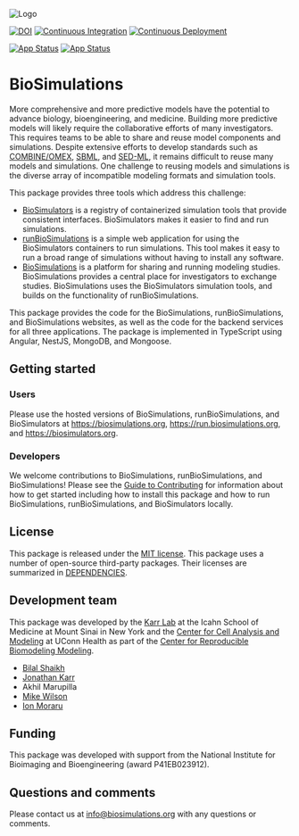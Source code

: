 ![Logo](https://raw.githubusercontent.com/biosimulations/Biosimulations/dev/libs/shared/assets/src/assets/images/biosimulations-logo/logo-white.svg)


[![DOI](https://zenodo.org/badge/207730765.svg)](https://zenodo.org/badge/latestdoi/207730765) 
[![Continuous Integration](https://github.com/biosimulations/Biosimulations/workflows/Continuous%20Integration/badge.svg)](https://github.com/biosimulations/Biosimulations/actions?query=workflow%3A%22Continuous+Integration%22)
[![Continuous Deployment](https://github.com/biosimulations/Biosimulations/workflows/Continuous%20Deployment/badge.svg)](https://github.com/biosimulations/Biosimulations/actions?query=workflow%3A%22Continuous+Deployment%22)

[![App Status](https://deployment.api.biosimulations.org/api/badge?name=biosimulations-dev&revision=true)](https://deployment.api.biosimulations.org/applications/biosimulations-dev)
[![App Status](https://deployment.api.biosimulations.org/api/badge?name=biosimulations-prod&revision=true)](https://deployment.api.biosimulations.org/applications/biosimulations-prod)

# BioSimulations

More comprehensive and more predictive models have the potential to advance biology, bioengineering, and medicine. Building more predictive models will likely require the collaborative efforts of many investigators. This requires teams to be able to share and reuse model components and simulations. Despite extensive efforts to develop standards such as [COMBINE/OMEX](https://combinearchive.org/), [SBML](http://sbml.org), and [SED-ML](https://sed-ml.org), it remains difficult to reuse many models and simulations. One challenge to reusing models and simulations is the diverse array of incompatible modeling formats and simulation tools.

This package provides three tools which address this challenge:

- [BioSimulators](https://biosimulators.org) is a registry of containerized simulation tools that provide consistent interfaces. BioSimulators makes it easier to find and run simulations.
- [runBioSimulations](https://run.biosimulations.org) is a simple web application for using the BioSimulators containers to run simulations. This tool makes it easy to run a broad range of simulations without having to install any software.
- [BioSimulations](https://biosimulations.org) is a platform for sharing and running modeling studies. BioSimulations provides a central place for investigators to exchange studies. BioSimulations uses the BioSimulators simulation tools, and builds on the functionality of runBioSimulations.

This package provides the code for the BioSimulations, runBioSimulations, and BioSimulations websites, as well as the code for the backend services for all three applications. The package is implemented in TypeScript using Angular, NestJS, MongoDB, and Mongoose.

## Getting started

### Users

Please use the hosted versions of BioSimulations, runBioSimulations, and BioSimulators at https://biosimulations.org, https://run.biosimulations.org, and https://biosimulators.org.

### Developers

We welcome contributions to BioSimulations, runBioSimulations, and BioSimulations! Please see the [Guide to Contributing](./CONTRIBUTING.md) for information about how to get started including how to install this package and how to run BioSimulations, runBioSimulations, and BioSimulators locally.

## License

This package is released under the [MIT license](./License.md). This package uses a number of open-source third-party packages. Their licenses are summarized in [DEPENDENCIES](../DEPENDENCIES/).

## Development team

This package was developed by the [Karr Lab](https://www.karrlab.org) at the Icahn School of Medicine at Mount Sinai in New York and the [Center for Cell Analysis and Modeling](https://health.uconn.edu/cell-analysis-modeling/) at UConn Health as part of the [Center for Reproducible Biomodeling Modeling](https://reproduciblebiomodels.org).

- [Bilal Shaikh](https://bshaikh.com)
- [Jonathan Karr](https://www.karrlab.org)
- Akhil Marupilla
- [Mike Wilson](https://www.linkedin.com/in/mike-wilson-08b3324/)
- [Ion Moraru](https://facultydirectory.uchc.edu/profile?profileId=Moraru-Ion)

## Funding

This package was developed with support from the National Institute for Bioimaging and Bioengineering (award P41EB023912).

## Questions and comments

Please contact us at [info@biosimulations.org](mailto:info@biosimulations.org) with any questions or comments.
